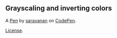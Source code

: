 Grayscaling and inverting colors
--------------------------------


A [Pen](https://codepen.io/saravan/pen/ZebdgO) by [saravanan](http://codepen.io/saravan) on [CodePen](http://codepen.io/).

[License](https://codepen.io/saravan/pen/ZebdgO/license).